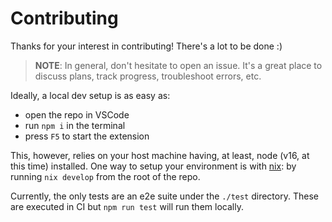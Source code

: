 # Contributing

Thanks for your interest in contributing! There's a lot to be done :)

> **NOTE**: In general, don't hesitate to open an issue. It's a great place to discuss plans, track progress, troubleshoot errors, etc.

Ideally, a local dev setup is as easy as:

 - open the repo in VSCode
 - run `npm i` in the terminal
 - press `F5` to start the extension

This, however, relies on your host machine having, at least, node (v16, at this time) installed. One way to setup your environment is with [nix](https://nixos.org/): by running `nix develop` from the root of the repo.

Currently, the only tests are an e2e suite under the `./test` directory. These are executed in CI but `npm run test` will run them locally.
